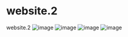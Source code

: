 # website.2
website.2
![image](https://user-images.githubusercontent.com/81684867/223327876-e6599932-8744-4b21-835f-a54eb4217afe.png)
![image](https://user-images.githubusercontent.com/81684867/223327943-4e1470d8-8a79-4d7b-8d15-c0fb58c3e41c.png)
![image](https://user-images.githubusercontent.com/81684867/223328004-2037071d-949a-40b8-824a-381063a65026.png)
![image](https://user-images.githubusercontent.com/81684867/223328052-f1204747-6c42-4702-baeb-2bfc529ff85b.png)

